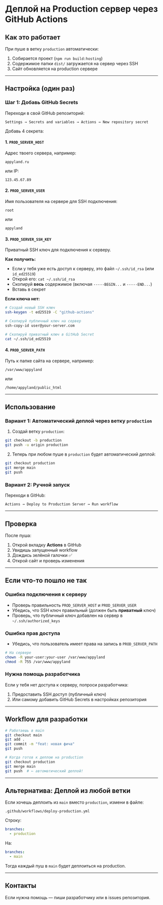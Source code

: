 # Деплой на Production сервер через GitHub Actions

## Как это работает

При пуше в ветку `production` автоматически:
1. Собирается проект (`npm run build:hosting`)
2. Содержимое папки `dist/` загружается на сервер через SSH
3. Сайт обновляется на production сервере

---

## Настройка (один раз)

### Шаг 1: Добавь GitHub Secrets

Переходи в свой GitHub репозиторий:
```
Settings → Secrets and variables → Actions → New repository secret
```

Добавь 4 секрета:

#### 1. `PROD_SERVER_HOST`
Адрес твоего сервера, например:
```
appyland.ru
```
или IP:
```
123.45.67.89
```

#### 2. `PROD_SERVER_USER`
Имя пользователя на сервере для SSH подключения:
```
root
```
или
```
appyland
```

#### 3. `PROD_SERVER_SSH_KEY`
Приватный SSH ключ для подключения к серверу.

**Как получить:**
- Если у тебя уже есть доступ к серверу, это файл `~/.ssh/id_rsa` (или `id_ed25519`)
- Открой его: `cat ~/.ssh/id_rsa`
- Скопируй **весь** содержимое (включая `-----BEGIN...` и `-----END...`)
- Вставь в секрет

**Если ключа нет:**
```bash
# Создай новый SSH ключ
ssh-keygen -t ed25519 -C "github-actions"

# Скопируй публичный ключ на сервер
ssh-copy-id user@your-server.com

# Скопируй приватный ключ в GitHub Secret
cat ~/.ssh/id_ed25519
```

#### 4. `PROD_SERVER_PATH`
Путь к папке сайта на сервере, например:
```
/var/www/appyland
```
или
```
/home/appyland/public_html
```

---

## Использование

### Вариант 1: Автоматический деплой через ветку `production`

1. Создай ветку `production`:
```bash
git checkout -b production
git push -u origin production
```

2. Теперь при любом пуше в `production` будет автоматический деплой:
```bash
git checkout production
git merge main
git push
```

### Вариант 2: Ручной запуск

Переходи в GitHub:
```
Actions → Deploy to Production Server → Run workflow
```

---

## Проверка

После пуша:
1. Открой вкладку **Actions** в GitHub
2. Увидишь запущенный workflow
3. Дождись зелёной галочки ✅
4. Открой сайт и проверь изменения

---

## Если что-то пошло не так

### Ошибка подключения к серверу
- Проверь правильность `PROD_SERVER_HOST` и `PROD_SERVER_USER`
- Убедись, что SSH ключ правильный (должен быть **приватный** ключ)
- Проверь, что публичный ключ добавлен на сервер в `~/.ssh/authorized_keys`

### Ошибка прав доступа
- Убедись, что пользователь имеет права на запись в `PROD_SERVER_PATH`
```bash
# На сервере
chown -R your-user:your-user /var/www/appyland
chmod -R 755 /var/www/appyland
```

### Нужна помощь разработчика
Если у тебя нет доступа к серверу, попроси разработчика:
1. Предоставить SSH доступ (публичный ключ)
2. Или самому добавить GitHub Secrets в настройках репозитория

---

## Workflow для разработки

```bash
# Работаешь в main
git checkout main
git add .
git commit -m "feat: новая фича"
git push

# Когда готов к деплою на production
git checkout production
git merge main
git push  # ← автоматический деплой!
```

---

## Альтернатива: Деплой из любой ветки

Если хочешь деплоить из `main` вместо `production`, измени в файле:
```
.github/workflows/deploy-production.yml
```

Строку:
```yaml
branches:
  - production
```

На:
```yaml
branches:
  - main
```

Тогда каждый пуш в `main` будет деплоиться на production.

---

## Контакты

Если нужна помощь — пиши разработчику или в issues репозитория.

